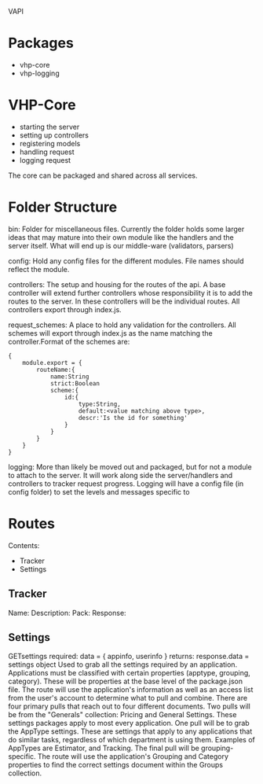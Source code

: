 VAPI



# Packages
- vhp-core
- vhp-logging

# VHP-Core
- starting the server
- setting up controllers
- registering models
- handling request
- logging request

The core can be packaged and shared across all services.


# Folder Structure

bin: Folder for miscellaneous files. Currently the folder holds some larger ideas that may mature into their own module like the handlers and the server itself. What will end up is our middle-ware (validators, parsers)

config: Hold any config files for the different modules. File names should reflect the module.

controllers: The setup and housing for the routes of the api. A base controller will extend further controllers whose responsibility it is to add the routes to the server. In these controllers will be the individual routes. All controllers export through index.js.

request_schemes: A place to hold any validation for the controllers. All schemes will export through index.js as the name matching the controller.Format of the schemes are:
```
{
    module.export = {
        routeName:{
            name:String
            strict:Boolean
            scheme:{
                id:{
                    type:String,
                    default:<value matching above type>,
                    descr:'Is the id for something'
                }
            }
        }
    }
}
```

logging: More than likely be moved out and packaged, but for not a module to attach to the server. It will work along side the server/handlers and controllers to tracker request progress. Logging will have a config file (in config folder) to set the levels and messages specific to

# Routes

Contents:
- Tracker
- Settings



## Tracker
 Name:
 Description:
 Pack:
 Response:


## Settings
GETsettings
required: data = { appinfo, userinfo }
returns: response.data = settings object
Used to grab all the settings required by an application.
Applications must be classified with certain properties (apptype, grouping, category). These will be properties at the base level of the package.json file.
The route will use the application's information as well as an access list from the user's account to determine what to pull and combine.
There are four primary pulls that reach out to four different documents. Two pulls will be from the "Generals" collection: Pricing and General Settings. These settings packages apply to most every application. One pull will be to grab the AppType settings. These are settings that apply to any applications that do similar tasks, regardless of which department is using them. Examples of AppTypes are Estimator, and Tracking. The final pull will be grouping-specific. The route will use the application's Grouping and Category properties to find the correct settings document within the Groups collection.